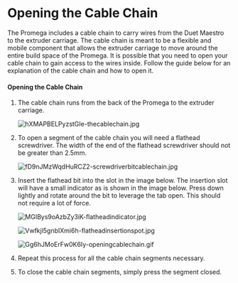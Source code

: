 # Opening the Cable Chain



The Promega includes a cable chain to carry wires from the Duet Maestro to the extruder carriage. The cable chain is meant to be a flexible and mobile component that allows the extruder carriage to move around the entire build space of the Promega. It is possible that you need to open your cable chain to gain access to the wires inside. Follow the guide below for an explanation of the cable chain and how to open it.

#### Opening the Cable Chain

1. The cable chain runs from the back of the Promega to the extruder carriage. 

    ![hXMAPBELPyzstGIe-thecablechain.jpg](http://promega.printm3d.com/uploads/images/gallery/2018-06-Jun/scaled-840-0/hXMAPBELPyzstGIe-thecablechain.jpg)

2. To open a segment of the cable chain you will need a flathead screwdriver. The width of the end of the flathead screwdriver should not be greater than 2.5mm.

    ![fD9nJMzWqdHuRCZ2-screwdriverbitcablechain.jpg](http://promega.printm3d.com/uploads/images/gallery/2018-06-Jun/scaled-840-0/fD9nJMzWqdHuRCZ2-screwdriverbitcablechain.jpg)

3. Insert the flathead bit into the slot in the image below. The insertion slot will have a small indicator as is shown in the image below. Press down lightly and rotate around the bit to leverage the tab open. This should not require a lot of force.

    ![MGIBys9oAzbZy3iK-flatheadindicator.jpg](http://promega.printm3d.com/uploads/images/gallery/2018-06-Jun/scaled-840-0/MGIBys9oAzbZy3iK-flatheadindicator.jpg)

    ![Vwfkjl5gnbIXmi6h-flatheadinsertionspot.jpg](http://promega.printm3d.com/uploads/images/gallery/2018-06-Jun/scaled-840-0/Vwfkjl5gnbIXmi6h-flatheadinsertionspot.jpg)

    ![Gg6hJMoErFw0K6Iy-openingcablechain.gif](http://promega.printm3d.com/uploads/images/gallery/2018-06-Jun/Gg6hJMoErFw0K6Iy-openingcablechain.gif)

4. Repeat this process for all the cable chain segments necessary. 
5. To close the cable chain segments, simply press the segment closed.

